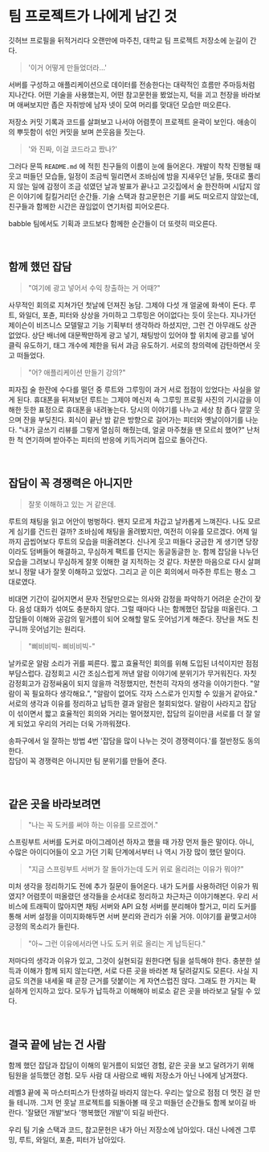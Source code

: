 # 팀 프로젝트가 나에게 남긴 것

깃허브 프로필을 뒤적거리다 오랜만에 마주친, 대학교 팀 프로젝트 저장소에 눈길이 간다.

> '이거 어떻게 만들었더라...'

서버를 구성하고 애플리케이션으로 데이터를 전송한다는 대략적인 흐름만 주마등처럼 지나간다.
어떤 기술을 사용했는지, 어떤 참고문헌을 봤었는지, 턱을 괴고 천장을 바라보며 애써보지만
좁은 자취방에 남자 넷이 모여 머리를 맞대던 모습만 떠오른다.

저장소 커밋 기록과 코드를 살펴보고 나서야 어렴풋이 프로젝트 윤곽이 보인다.
애송이의 뿌듯함이 섞인 커밋을 보며 쓴웃음을 짓는다.

> '와 진짜, 이걸 코드라고 짰나?'

그러다 문뜩 `README.md` 에 적힌 친구들의 이름이 눈에 들어온다.
개발이 착착 진행될 때 웃고 떠들던 모습들, 일정이 조금씩 밀리면서 조바심에 밤을 지새우던 날들,
뜻대로 풀리지 않는 일에 감정이 조금 섞였던 날과 발표가 끝나고 고깃집에서 술 한잔하며 시답지 않은 이야기에 킬킬거리던 순간들.
기술 스택과 참고문헌은 기를 써도 떠오르지 않았는데, 친구들과 함께한 시간은 끊임없이 연기처럼 피어오른다.

babble 팀에서도 기획과 코드보다 함께한 순간들이 더 또렷히 떠오른다.

<br>

## 함께 했던 잡담

> "여기에 광고 넣어서 수익 창출하는 거 어때?"

사무적인 회의로 지쳐가던 첫날에 던져진 농담. 그제야 다섯 개 얼굴에 화색이 돈다.
루트, 와일더, 포츈, 피터와 상상을 가미하고 그루밍은 어이없다는 듯이 웃는다.
지나가던 제이슨이 비즈니스 모델말고 기능 기획부터 생각하라 하셨지만, 그런 건 아무래도 상관없었다.
상단 배너에 대문짝만하게 광고 넣기, 채팅방이 있어야 할 위치에 광고를 넣어 클릭 유도하기,
태그 개수에 제한을 둬서 과금 유도하기. 서로의 창의력에 감탄하면서 웃고 떠들었다.

> "어? 애플리케이션 만들기 강의?"

피자집 술 한잔에 수다를 떨던 중 루트와 그루밍이 과거 서로 접점이 있었다는 사실을 알게 된다.
휴대폰을 뒤져보던 루트는 그제야 메신저 속 그루밍 프로필 사진의 기시감을 이해한 듯한 표정으로 휴대폰을 내려놓는다.
당시의 이야기를 나누고 세상 참 좁다 깔깔 웃으며 잔을 부딪친다.
회식이 끝난 밤 같은 방향으로 걸어가는 피터와 옛날이야기를 나눈다. "내가 글쓰기 리뷰를 그렇게 열심히 해줬는데,
얼굴 마주쳤을 땐 모르쇠 했어?" 난처한 척 연기하며 받아주는 피터의 반응에 키득거리며 집으로 돌아간다.

<br>

## 잡담이 꼭 경쟁력은 아니지만

> 잘못 이해하고 있는 거 같은데.

루트의 채팅을 읽고 어안이 벙벙하다. 왠지 모르게 차갑고 날카롭게 느껴진다. 나도 모르게 심기를 건드린 걸까?
조바심에 채팅을 올려봤지만, 여전히 이유를 모르겠다. 어제 일까지 곱씹어보다 루트의 모습을 떠올려본다.
신나게 웃고 떠들다 궁금한 게 생기면 당장이라도 덤벼들어 해결하고, 무심하게 팩트를 던지는 동글동글한 눈.
함께 잡담을 나누던 모습을 그려보니 무심하게 잘못 이해한 걸 지적하는 것 같다. 차분한 마음으로
다시 살펴보니 정말 내가 잘못 이해하고 있었다. 그리고 곧 이은 회의에서 마주한 루트는 평소 그대로였다.

비대면 기간이 길어지면서 문자 전달만으로는 의사와 감정을 파악하기 어려운 순간이 잦다.
음성 대화가 섞여도 충분하지 않다. 그럴 때마다 나는 함께했던 잡담을 떠올린다.
그 잡담들이 이해와 공감의 밑거름이 되어 오해할 말도 웃어넘기게 해준다.
장난을 쳐도 친구니까 웃어넘기는 원리다.

> "삐비비빅- 삐비비빅-"

날카로운 알람 소리가 귀를 찌른다. 짧고 효율적인 회의를 위해 도입된 녀석이지만 점점 부담스럽다.
감정회고 시간 조심스럽게 꺼낸 알람 이야기에 분위기가 무거워진다. 
자칫 감정회고가 감정싸움이 되지 않을까 걱정했지만, 천천히 각자의 생각을 이야기한다. 
"알람이 꼭 필요하다 생각해요.", "알람이 없어도 각자 스스로가 인지할 수 있을거 같아요."
서로의 생각과 이유를 정리하고 납득한 결과 알람은 철회되었다.
알람이 사라지고 잡담이 섞이면서 짧고 효율적인 회의와 거리는 멀어졌지만, 잡담의 길이만큼 서로를 더 잘 알게 되었고
우리의 거리는 더욱 가까워졌다.

송파구에서 일 잘하는 방법 4번 '잡담을 많이 나누는 것이 경쟁력이다.'를 절반정도 동의한다.  
잡담이 꼭 경쟁력은 아니지만 팀 분위기를 만들어 준다.

<br>

## 같은 곳을 바라보려면

> "나는 꼭 도커를 써야 하는 이유를 모르겠어."

스프링부트 서버를 도커로 마이그레이션 하자고 했을 때 가장 먼저 들은 말이다.
아니, 수많은 아이디어들이 오고 가던 기획 단계에서부터 나 역시 가장 많이 했던 말이다.

> "지금 스프링부트 서버가 잘 돌아가는데 도커 위로 올리려는 이유가 뭐야?"

미처 생각을 정리하기도 전에 추가 질문이 들어온다. 내가 도커를 사용하려던 이유가 뭐였지?
어렴풋이 떠올렸던 생각들을 순서대로 정리하고 차근차근 이야기해본다.
우리 서비스에 트래픽이 많아지면 채팅 서버와 API 요청 서버를 분리해야 할거고, 미리 도커를 통해
서버 설정을 이미지화해두면 서버 분리와 관리가 쉬울 거야. 이야기를 끝맺고서야 긍정의 목소리가 들린다.

> "아~ 그런 이유에서라면 나도 도커 위로 올리는 게 납득된다."

저마다의 생각과 이유가 있고, 그것이 실현되길 원한다면 팀을 설득해야 한다.
충분한 설득과 이해가 함께 되지 않는다면, 서로 다른 곳을 바라본 채 달려갈지도 모른다.
사실 지금도 의견을 내세울 때 곧장 근거를 덧붙이는 게 자연스럽진 않다.
그래도 한 가지는 확실하게 인지하고 있다.
모두가 납득하고 이해해야 비로소 같은 곳을 바라보고 달릴 수 있다.

<br>

## 결국 끝에 남는 건 사람

함께 했던 잡담과 잡담이 이해의 밑거름이 되었던 경험, 같은 곳을 보고 달려가기 위해 팀원을 설득했던 경험.
모두 사람 대 사람으로 배워 저장소가 아닌 나에게 남겨졌다.

레벨3 끝에 꼭 마스터피스가 탄생하길 바라지 않는다. 우리는 앞으로 점점 더 멋진 걸 만들 테니까.
그저 먼 훗날 프로젝트를 되돌아볼 때 웃고 떠들던 순간들도 함께 보이길 바란다.
'잘됐던 개발'보다 '행복했던 개발'이 되길 바란다.

우리 팀 기술 스택과 코드, 참고문헌은 내가 아닌 저장소에 남아있다.
대신 나에겐 그루밍, 루트, 와일더, 포츈, 피터가 남아있다.
